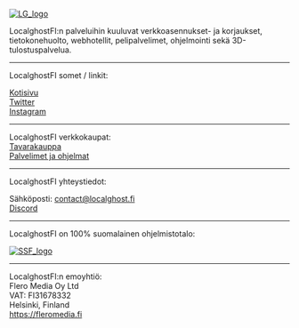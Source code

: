 [![LG_logo](https://cdn.mb24.fi/Logot/Localghost/localghost_oranssi.png)](https://localghost.fi)


LocalghostFI:n palveluihin kuuluvat verkkoasennukset- ja korjaukset, tietokonehuolto, webhotellit, pelipalvelimet, ohjelmointi sekä 3D-tulostuspalvelua.

---
LocalghostFI somet / linkit:

[Kotisivu](https://localghost.fi)    
[Twitter](https://twitter.com/localghostfi)     
[Instagram](https://instagram.com/localghostfi)     

---
LocalghostFI verkkokaupat:     
[Tavarakauppa](https://localghost.fi/store)     
[Palvelimet ja ohjelmat](https://store.localghost.fi)        

---     
LocalghostFI yhteystiedot:    

Sähköposti: [contact@localghost.fi](mailto:contact@localghost.fi)    
[Discord](https://discord.fleromedia.fi)    

---
LocalghostFI on 100% suomalainen ohjelmistotalo:    

[![SSF_logo](https://softwarefromfinland.com/wp-content/uploads/2017/03/software-from-finland-positive-web.png)](https://softwarefromfinland.com)
      
---    
LocalghostFI:n emoyhtiö:    
Flero Media Oy Ltd    
VAT: FI31678332    
Helsinki, Finland    
https://fleromedia.fi    
